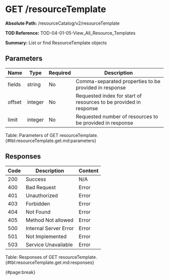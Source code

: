 <!--
    ATTENTION: This file was generated via gradle!
               Do NOT manually edit this file! Any such changes will be overwritten!
-->

# GET /resourceTemplate

**Absolute Path:** /resourceCatalog/v2/resourceTemplate

**TOD Reference:** TOD-04-01-05-View_All_Resource_Templates

**Summary:** List or find ResourceTemplate objects

## Parameters

| Name | Type | Required | Description |
| ------ | ------ | --- | ------------ |
| fields | string | No | Comma-separated properties to be provided in response |
| offset | integer | No | Requested index for start of resources to be provided in response |
| limit | integer | No | Requested number of resources to be provided in response |

Table: Parameters of GET resourceTemplate. {#tbl:resourceTemplate.get.md:parameters}

## Responses

| Code | Description | Content |
|------|-------------|---------|
| 200 | Success | N/A |
| 400 | Bad Request | Error |
| 401 | Unauthorized | Error |
| 403 | Forbidden | Error |
| 404 | Not Found | Error |
| 405 | Method Not allowed | Error |
| 500 | Internal Server Error | Error |
| 501 | Not Implemented | Error |
| 503 | Service Unavailable | Error |

Table: Responses of GET resourceTemplate. {#tbl:resourceTemplate.get.md:responses}

{#page:break}
